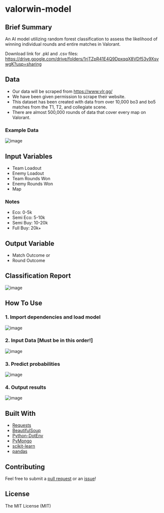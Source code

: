 # valorwin-model

## Brief Summary

An AI model utilizing random forest classification to assess the likelihood of winning individual rounds and entire matches in Valorant.

Download link for .pkl and .csv files:
https://drive.google.com/drive/folders/1rjTZpR41E4Q9DpxqqX8VDf53y9XsvwgK?usp=sharing

## Data

- Our data will be scraped from https://www.vlr.gg/
- We have been given permission to scrape their website.
- This dataset has been created with data from over 10,000 bo3 and bo5 matches from the T1, T2, and collegiate scene.
- There are almost 500,000 rounds of data that cover every map on Valorant.

### Example Data
![image](https://github.com/josephsookim/valorwin-model/assets/13972507/9a23b71f-af5c-4b57-ad18-76baf0ed05a0)


## Input Variables

- Team Loadout
- Enemy Loadout
- Team Rounds Won
- Enemy Rounds Won
- Map

### Notes

- Eco: 0-5k
- Semi Eco: 5-10k
- Semi Buy: 10-20k
- Full Buy: 20k+

## Output Variable

- Match Outcome
  or
- Round Outcome

## Classification Report
![image](https://github.com/josephsookim/valorwin-model/assets/13972507/fd38daef-d956-48ed-bd4d-69fca61c9a39)

## How To Use
### 1. Import dependencies and load model
![image](https://github.com/josephsookim/valorwin-model/assets/13972507/a3af80c9-f3cc-4b03-bc41-14c1374b0239)

### 2. Input Data [Must be in this order!]
![image](https://github.com/josephsookim/valorwin-model/assets/13972507/1a60505f-257e-4b64-8596-f52f939ae285)

### 3. Predict probabilities
![image](https://github.com/josephsookim/valorwin-model/assets/13972507/65524bd0-e4c8-46df-8f9b-45d1c3db877e)

### 4. Output results
![image](https://github.com/josephsookim/valorwin-model/assets/13972507/23f196e6-653f-40b9-a223-7cdd1a7c87b3)




## Built With

- [Requests](https://requests.readthedocs.io/en/master/)
- [BeautifulSoup](https://www.crummy.com/software/BeautifulSoup/)
- [Python-DotEnv](https://pypi.org/project/python-dotenv/)
- [PyMongo](https://pypi.org/project/pymongo/)
- [scikit-learn](https://scikit-learn.org/stable/install.html)
- [pandas](https://pandas.pydata.org/pandas-docs/stable/getting_started/install.html)

## Contributing

Feel free to submit a [pull request](https://github.com/josephsookim/valorwin-model/pull/new/master) or an [issue](https://github.com/josephsookim/valorwin-model/issues/new)!

## License

The MIT License (MIT)
